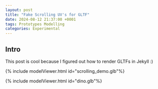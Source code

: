 ```yaml
---
layout: post
title: "Fake Scrolling UV's for GLTF"
date: 2024-08-12 21:37:00 +0001
tags: Prototypes Modelling
categories: Experimental
---
```


## Intro

This post is cool because I figured out how to render GLTFs in Jekyll :)

{% include modelViewer.html id="scrolling_demo.glb"%}

{% include modelViewer.html id="dino.glb"%}